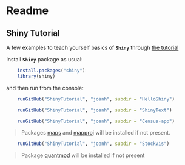 # Readme

## Shiny Tutorial
A few examples to teach yourself basics of **`Shiny`** through [the tutorial](http://shiny.rstudio.com/tutorial/ "Shiny official site")

Install **`Shiny`** package as usual:

``` R
    install.packages("shiny")
    library(shiny)
```
and then run from the console:
``` R
    runGitHub("ShinyTutorial", "joanh", subdir = "HelloShiny")
```
``` R
    runGitHub("ShinyTutorial", "joanh", subdir = "ShinyText")
```
``` R
    runGitHub("ShinyTutorial", "joanh", subdir = "Census-app")
```
>Packages [maps](https://cran.r-project.org/web/packages/maps/index.html) and [mapproj](https://cran.r-project.org/web/packages/mapproj/index.html) will be installed if not present.

``` R
    runGitHub("ShinyTutorial", "joanh", subdir = "StockVis")
```
>Package [quantmod](https://cran.r-project.org/web/packages/quantmod/index.html) will be installed if not present